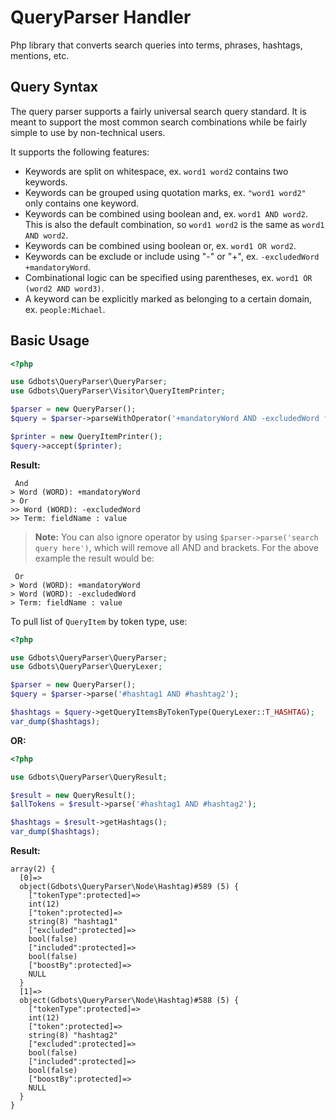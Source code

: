 QueryParser Handler
===================

Php library that converts search queries into terms, phrases, hashtags, mentions, etc.

## Query Syntax

The query parser supports a fairly universal search query standard. It is
meant to support the most common search combinations while be fairly simple to
use by non-technical users.

It supports the following features:
* Keywords are split on whitespace, ex. `word1 word2` contains two keywords.
* Keywords can be grouped using quotation marks, ex. `"word1 word2"` only contains one keyword.
* Keywords can be combined using boolean and, ex. `word1 AND word2`. This is also the default combination, so `word1 word2` is the same as `word1 AND word2`.
* Keywords can be combined using boolean or, ex. `word1 OR word2`.
* Keywords can be exclude or include using "-" or "+", ex. `-excludedWord +mandatoryWord`.
* Combinational logic can be specified using parentheses, ex. `word1 OR (word2 AND word3)`.
* A keyword can be explicitly marked as belonging to a certain domain, ex. `people:Michael`.

## Basic Usage

``` php
<?php

use Gdbots\QueryParser\QueryParser;
use Gdbots\QueryParser\Visitor\QueryItemPrinter;

$parser = new QueryParser();
$query = $parser->parseWithOperator('+mandatoryWord AND -excludedWord fieldName:"value"');

$printer = new QueryItemPrinter();
$query->accept($printer);
```

**Result:**

```
 And
> Word (WORD): +mandatoryWord
> Or
>> Word (WORD): -excludedWord
>> Term: fieldName : value
```

> **Note:** You can also ignore operator by using `$parser->parse('search query here')`, which will remove all AND and brackets.
For the above example the result would be:

```
 Or
> Word (WORD): +mandatoryWord
> Word (WORD): -excludedWord
> Term: fieldName : value
```

To pull list of `QueryItem` by token type, use:

``` php
<?php

use Gdbots\QueryParser\QueryParser;
use Gdbots\QueryParser\QueryLexer;

$parser = new QueryParser();
$query = $parser->parse('#hashtag1 AND #hashtag2');

$hashtags = $query->getQueryItemsByTokenType(QueryLexer::T_HASHTAG);
var_dump($hashtags);
```

**OR:**

``` php
<?php

use Gdbots\QueryParser\QueryResult;

$result = new QueryResult();
$allTokens = $result->parse('#hashtag1 AND #hashtag2');

$hashtags = $result->getHashtags();
var_dump($hashtags);
```

**Result:**

```
array(2) {
  [0]=>
  object(Gdbots\QueryParser\Node\Hashtag)#589 (5) {
    ["tokenType":protected]=>
    int(12)
    ["token":protected]=>
    string(8) "hashtag1"
    ["excluded":protected]=>
    bool(false)
    ["included":protected]=>
    bool(false)
    ["boostBy":protected]=>
    NULL
  }
  [1]=>
  object(Gdbots\QueryParser\Node\Hashtag)#588 (5) {
    ["tokenType":protected]=>
    int(12)
    ["token":protected]=>
    string(8) "hashtag2"
    ["excluded":protected]=>
    bool(false)
    ["included":protected]=>
    bool(false)
    ["boostBy":protected]=>
    NULL
  }
}
```
